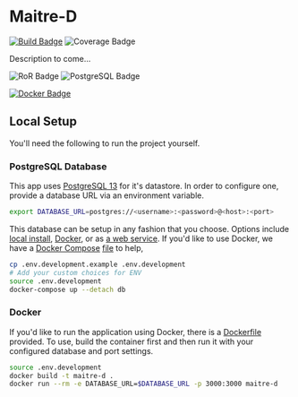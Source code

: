 # Maitre-D

[![Build Badge](https://img.shields.io/circleci/build/github/truggeri/maitre-d/main)](https://circleci.com/gh/truggeri/maitre-d/tree/main)
![Coverage Badge](https://img.shields.io/badge/coverage-100%25-brightgreen.svg)

Description to come...

![RoR Badge](https://img.shields.io/badge/-Ruby_On_Rails-b32424?style=flat&labelColor=cc0000&logo=ruby-on-rails&logoColor=white)
![PostgreSQL Badge](https://img.shields.io/badge/-PostgreSQL-426078?style=flat&labelColor=336791&logo=postgresql&logoColor=white)

[![Docker Badge](https://img.shields.io/badge/-Docker-4b99d4?style=flat&labelColor=2496ED&logo=docker&logoColor=white)](./Dockerfile)

## Local Setup

You'll need the following to run the project yourself.

### PostgreSQL Database

This app uses [PostgreSQL 13](https://www.postgresql.org/docs/13/) for it's datastore. In order to configure one, provide a database URL via an environment variable.

```bash
export DATABASE_URL=postgres://<username>:<password>@<host>:<port>
```

This database can be setup in any fashion that you choose. Options include [local install](https://www.postgresql.org/download/), [Docker](https://hub.docker.com/_/postgres?tab=description), or as [a web service](https://www.heroku.com/postgres). If you'd like to use Docker, we have a [Docker Compose](https://docs.docker.com/compose/) [file](./docker-compose.yml) to help,

```bash
cp .env.development.example .env.development
# Add your custom choices for ENV
source .env.development
docker-compose up --detach db
```

### Docker

If you'd like to run the application using Docker, there is a [Dockerfile](./Dockerfile) provided.
To use, build the container first and then run it with your configured database and port settings.

```bash
source .env.development
docker build -t maitre-d .
docker run --rm -e DATABASE_URL=$DATABASE_URL -p 3000:3000 maitre-d
